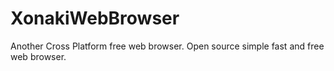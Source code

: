 # XonakiWebBrowser
Another Cross Platform free web browser. Open source simple fast and free web browser.
